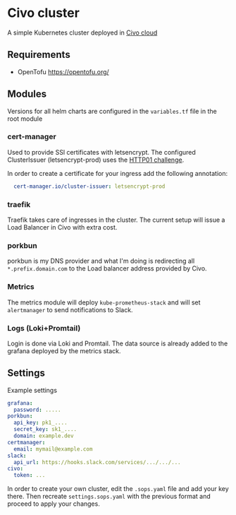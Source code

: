 # Civo cluster

A simple Kubernetes cluster deployed in [Civo cloud](https://civo.com/)

## Requirements
- OpenTofu <https://opentofu.org/>

## Modules

Versions for all helm charts are configured in the `variables.tf` file in the 
root module

### cert-manager

Used to provide SSl certificates with letsencrypt.
The configured ClusterIssuer (letsencrypt-prod) uses the 
[HTTP01 challenge](https://cert-manager.io/docs/configuration/acme/http01/).

In order to create a certificate for your ingress add the following annotation:
```yaml
  cert-manager.io/cluster-issuer: letsencrypt-prod
```

### traefik

Traefik takes care of ingresses in the cluster. The current setup will issue a
Load Balancer in Civo with extra cost.

### porkbun

porkbun is my DNS provider and what I'm doing is redirecting all 
`*.prefix.domain.com` to the Load balancer address provided by Civo.

### Metrics

The metrics module will deploy `kube-prometheus-stack` and will set 
`alertmanager` to send notifications to Slack.

### Logs (Loki+Promtail)

Login is done via Loki and Promtail. The data source is already added to the
grafana deployed by the metrics stack.

## Settings

Example settings

```yaml
grafana:
  password: .....
porkbun:
  api_key: pk1_....
  secret_key: sk1_....
  domain: example.dev
certmanager:
  email: mymail@example.com
slack:
  api_url: https://hooks.slack.com/services/.../.../...
civo:
  token: ...
```

In order to create your own cluster, edit the `.sops.yaml` file and add your
key there. Then recreate `settings.sops.yaml` with the previous format and
proceed to apply your changes.
